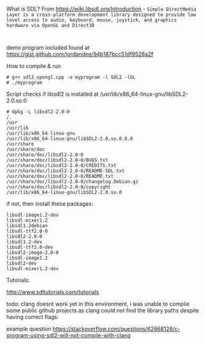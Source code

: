What is SDL? From https://wiki.libsdl.org/Introduction - 
```Simple DirectMedia Layer is a cross-platform development library designed to provide low level access to audio, keyboard, mouse, joystick, and graphics hardware via OpenGL and Direct3D```

```


```
demo program included found at https://gist.github.com/jordandee/94b187bcc51df9528a2f



How to compile & run
```
# g++ sdl2_opengl.cpp -o myprogram -l SDL2 -lGL 
# ./myprogram 
```



Script checks if libsdl2 is installed at 
/usr/lib/x86_64-linux-gnu/libSDL2-2.0.so.0

```
# dpkg -L libsdl2-2.0-0
/.
/usr
/usr/lib
/usr/lib/x86_64-linux-gnu
/usr/lib/x86_64-linux-gnu/libSDL2-2.0.so.0.8.0
/usr/share
/usr/share/doc
/usr/share/doc/libsdl2-2.0-0
/usr/share/doc/libsdl2-2.0-0/BUGS.txt
/usr/share/doc/libsdl2-2.0-0/CREDITS.txt
/usr/share/doc/libsdl2-2.0-0/README-SDL.txt
/usr/share/doc/libsdl2-2.0-0/README.txt
/usr/share/doc/libsdl2-2.0-0/changelog.Debian.gz
/usr/share/doc/libsdl2-2.0-0/copyright
/usr/lib/x86_64-linux-gnu/libSDL2-2.0.so.0
````

if not, then install these packages:
```
libsdl-image1.2-dev 
libsdl-mixer1.2 
libsdl1.2debian 
libsdl-ttf2.0-0 
libsdl2-2.0-0 
libsdl1.2-dev 
libsdl-ttf2.0-dev 
libsdl2-image-2.0-0 
libsdl-image1.2 
libsdl2-dev 
libsdl-mixer1.2-dev
```


Tutorials:

http://www.sdltutorials.com/tutorials





todo:
clang doesnt work yet in this environment, i was unable to compile some public github projects as clang could not find the library paths despite having correct flags:

example question
https://stackoverflow.com/questions/62668128/c-program-using-sdl2-will-not-compile-with-clang